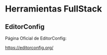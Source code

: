 # Herramientas FullStack

## EditorConfig

Página Oficial de EditorConfig:

https://editorconfig.org/

